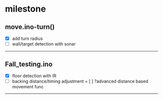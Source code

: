 # milestone
## move.ino-turn()
- [x] add turn radius
- [ ] wall/target detection with sonar
------------

## Fall_testing.ino
- [x] floor detection with IR
- [ ] backing distance/timing adjustment
= [ ] ?advanced distance based movement func
------------
